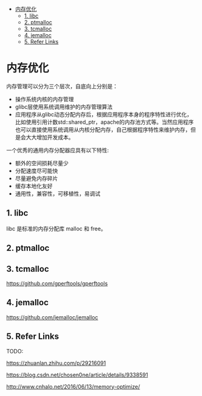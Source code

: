 - [内存优化](#内存优化)
  - [1. libc](#1-libc)
  - [2. ptmalloc](#2-ptmalloc)
  - [3. tcmalloc](#3-tcmalloc)
  - [4. jemalloc](#4-jemalloc)
  - [5. Refer Links](#5-refer-links)

# 内存优化

内存管理可以分为三个层次，自底向上分别是：
- 操作系统内核的内存管理
- glibc层使用系统调用维护的内存管理算法
- 应用程序从glibc动态分配内存后，根据应用程序本身的程序特性进行优化， 比如使用引用计数std::shared_ptr，apache的内存池方式等。当然应用程序也可以直接使用系统调用从内核分配内存，自己根据程序特性来维护内存，但是会大大增加开发成本。

一个优秀的通用内存分配器应具有以下特性:
- 额外的空间损耗尽量少
- 分配速度尽可能快
- 尽量避免内存碎片
- 缓存本地化友好
- 通用性，兼容性，可移植性，易调试

## 1. libc

libc 是标准的内存分配库 malloc 和 free。

## 2. ptmalloc

## 3. tcmalloc

https://github.com/gperftools/gperftools

## 4. jemalloc

https://github.com/jemalloc/jemalloc

## 5. Refer Links
TODO:

https://zhuanlan.zhihu.com/p/29216091

https://blog.csdn.net/chosen0ne/article/details/9338591

http://www.cnhalo.net/2016/06/13/memory-optimize/

